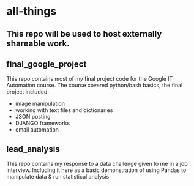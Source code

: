 # all-things

## This repo will be used to host externally shareable work.

## final_google_project

This repo contains most of my final project code for the Google IT Automation course. The course covered python/bash basics, the final project included:
- image manipulation
- working with text files and dictionaries
- JSON posting 
- DJANGO frameworks
- email automation

## lead_analysis

This repo contains my response to a data challenge given to me in a job interview. Including it here as a basic demonstration of using Pandas to manipulate data & run statistical analysis


